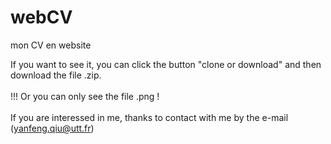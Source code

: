 # webCV
mon CV en website

If you want to see it, you can click the button "clone or download" and then download the file .zip.</br></br>
!!!   Or you can only see the file .png ! </br></br>
If you are interessed in me, thanks to contact with me by the e-mail (yanfeng.qiu@utt.fr)
